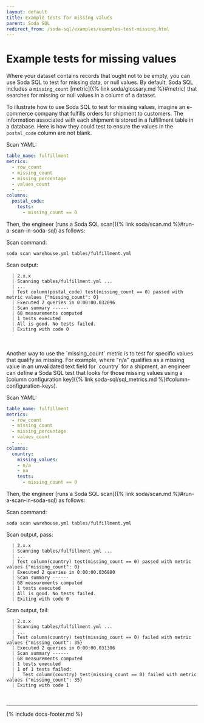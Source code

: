 ```yaml
---
layout: default
title: Example tests for missing values
parent: Soda SQL
redirect_from: /soda-sql/examples/examples-test-missing.html
---
```


# Example tests for missing values

Where your dataset contains records that ought not to be empty, you can use Soda SQL to test for missing data, or null values. By default, Soda SQL includes a `missing_count` [metric]({% link soda/glossary.md %}#metric) that searches for missing or null values in a column of a dataset. 

To illustrate how to use Soda SQL to test for missing values, imagine an e-commerce company that fulfills orders for shipment to customers. The information associated with each shipment is stored in a fulfillment table in a database. Here is how they could test to ensure the values in the `postal_code` column are not blank.

Scan YAML:

```yaml
table_name: fulfillment
metrics:
  - row_count
  - missing_count
  - missing_percentage
  - values_count
  - ...
columns:
  postal_code:
    tests:
      - missing_count == 0
```

Then, the engineer [runs a Soda SQL scan]({% link soda/scan.md %}#run-a-scan-in-soda-sql) as follows:

Scan command:

```soda scan warehouse.yml tables/fulfillment.yml```

Scan output:

```shell
  | 2.x.x
  | Scanning tables/fulfillment.yml ...
  | ...
  | Test column(postal_code) test(missing_count == 0) passed with metric values {"missing_count": 0}
  | Executed 2 queries in 0:00:00.032096
  | Scan summary ------
  | 68 measurements computed
  | 1 tests executed
  | All is good. No tests failed.
  | Exiting with code 0
```

<br />
<br />
Another way to use the `missing_count` metric is to test for specific values that qualify as missing. For example, where "n/a" qualifies as a missing value in an unvalidated text field for `country` for a shipment, an engineer can define a Soda SQL test that looks for those missing values using a [column configuration key]({% link soda-sql/sql_metrics.md %}#column-configuration-keys). 

Scan YAML:

```yaml
table_name: fulfillment
metrics:
  - row_count
  - missing_count
  - missing_percentage
  - values_count
  - ...
columns:
  country:
    missing_values:
    - n/a
    - na
    tests:
      - missing_count == 0
```

Then, the engineer [runs a Soda SQL scan]({% link soda/scan.md %}#run-a-scan-in-soda-sql) as follows:

Scan command:

```soda scan warehouse.yml tables/fulfillment.yml```

Scan output, pass:

```shell
  | 2.x.x
  | Scanning tables/fulfillment.yml ...
  | ...
  | Test column(country) test(missing_count == 0) passed with metric values {"missing_count": 0}
  | Executed 2 queries in 0:00:00.036880
  | Scan summary ------
  | 68 measurements computed
  | 1 tests executed
  | All is good. No tests failed.
  | Exiting with code 0
```

Scan output, fail:

```
  | 2.x.x
  | Scanning tables/fulfillment.yml ...
  | ...
  | Test column(country) test(missing_count == 0) failed with metric values {"missing_count": 35}
  | Executed 2 queries in 0:00:00.031306
  | Scan summary ------
  | 68 measurements computed
  | 1 tests executed
  | 1 of 1 tests failed:
  |   Test column(country) test(missing_count == 0) failed with metric values {"missing_count": 35}
  | Exiting with code 1
```

<br />

---
{% include docs-footer.md %}